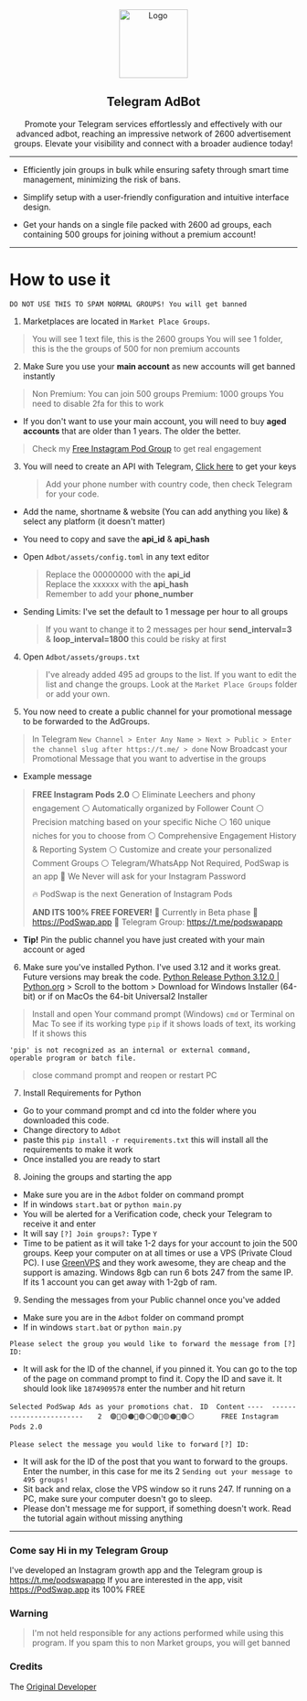 <div align="center" dir="auto">
  <a href="https://github.com/spooksie">
    <img src="https://camo.githubusercontent.com/cd5e319c5e8d58acb6122c2525120409628c4c49f72fd5f71b542212035c0963/68747470733a2f2f75706c6f61642e77696b696d656469612e6f72672f77696b6970656469612f636f6d6d6f6e732f7468756d622f382f38322f54656c656772616d5f6c6f676f2e7376672f3230343870782d54656c656772616d5f6c6f676f2e7376672e706e67" alt="Logo" width="120" height="120" data-canonical-src="https://upload.wikimedia.org/wikipedia/commons/thumb/8/82/Telegram_logo.svg/2048px-Telegram_logo.svg.png" style="max-width: 100%;">
  </a>
  <h2 align="center" tabindex="-1" id="user-content-telegram-adbot" dir="auto"><a  >Telegram AdBot</a></h2>
  <p align="center" dir="auto">
    Promote your Telegram services effortlessly and effectively with our advanced adbot, reaching an impressive network of 2600 advertisement groups. Elevate your visibility and connect with a broader audience today!
  </p>
</div>

---------------------------------------

* Efficiently join groups in bulk while ensuring safety through smart time management, minimizing the risk of bans.

* Simplify setup with a user-friendly configuration and intuitive interface design.

* Get your hands on a single file packed with 2600 ad groups, each containing 500 groups for joining without a premium account! 

---------------------------------------

  # How to use it

    DO NOT USE THIS TO SPAM NORMAL GROUPS! You will get banned

1) Marketplaces are located in  `Market Place Groups`.<br>
> You will see 1 text file, this is the 2600 groups
> You will see 1 folder, this is the the groups of 500 for non premium accounts

2) Make Sure you use your **main account** as new accounts will get banned instantly<br>
> Non Premium: You can join 500 groups
> Premium: 1000 groups
> You need to disable 2fa for this to work
- If you don't want to use your main account, you will need to buy **aged accounts** that are older than 1 years. The older the better. 
> Check my [Free Instagram Pod Group](https://t.me/podswapapp) to get real engagement

3) You will need to create an API with Telegram, [Click here](https://my.telegram.org/auth) to get your keys
	> Add your phone number with country code, then check Telegram for your code.
- Add the name, shortname & website (You can add anything you like) & select any platform (it doesn't matter)
- You need to copy and save the **api_id** & **api_hash**
-  Open `Adbot/assets/config.toml` in any text editor
	>  Replace the 00000000 with the **api_id**  
	>  Replace the xxxxxx with the **api_hash**  
	>  Remember to add your **phone_number**  
	
-  Sending Limits: I've set the default to 1 message per hour to all groups
	> If you want to change it to 2 messages per hour **send_interval=3** & **loop_interval=1800** this could be risky at first

4) Open `Adbot/assets/groups.txt`
	> I've already added 495 ad groups to the list. If you want to edit the list and change the groups. Look at the `Market Place Groups` folder or add your own.

5) You now need to create a public channel for your promotional message to be forwarded to the AdGroups.
> In Telegram  `New Channel > Enter Any Name > Next > Public > Enter the channel slug after https://t.me/ > done`
> Now Broadcast your Promotional Message that you want to advertise in the groups

 - Example message

> **FREE Instagram Pods 2.0**
> ⚪️ Eliminate Leechers and phony engagement
> ⚪️ Automatically organized by Follower Count
> ⚪️ Precision matching based on your specific Niche
> ⚪️ 160 unique niches for you to choose from
> ⚪️ Comprehensive Engagement History & Reporting System
> ⚪️ Customize and create your personalized Comment Groups
> ⚪️ Telegram/WhatsApp Not Required, PodSwap is an app
> 🔴 We Never will ask for your Instagram Password
> 
> 🔥 PodSwap is the next Generation of Instagram Pods
> 
> **AND ITS 100% FREE FOREVER!**
> 🧪 Currently in Beta phase
> 🔗 https://PodSwap.app 🔗
> Telegram Group: https://t.me/podswapapp

 - **Tip!** Pin the public channel you have just created with your main account or aged
 
6) Make sure you've installed Python. I've used 3.12 and it works great. Future versions may break the code. [Python Release Python 3.12.0 | Python.org](https://www.python.org/downloads/release/python-3120/) > Scroll to the bottom > Download for Windows Installer (64-bit) or if on MacOs the 64-bit Universal2 Installer

>    Install and open Your command prompt (Windows) `cmd` or Terminal on Mac
>    To see if its working type `pip` if it shows loads of text, its working
>    If it shows this  

    'pip' is not recognized as an internal or external command,
    operable program or batch file.
>   close command prompt and reopen or restart PC

7) Install Requirements for Python

 - Go to your command prompt and cd into the folder where you downloaded this code.
 - Change directory to `Adbot`
 - paste this `pip install -r requirements.txt` this will install all the requirements to make it work
 - Once installed you are ready to start

8) Joining the groups and starting the app
 - Make sure you are in the `Adbot` folder on command prompt
 - If in windows `start.bat` or `python main.py`
 - You will be alerted for a Verification code, check your Telegram to receive it and enter
 - It will say `[?] Join groups?:` Type `Y`
 - Time to be patient as it will take 1-2 days for your account to join the 500 groups. Keep your computer on at all times or use a VPS (Private Cloud PC). I use [GreenVPS](https://greencloudvps.com/billing/aff.php?aff=5859) and they work awesome, they are cheap and the support is amazing. Windows 8gb can run 6 bots 247 from the same IP. If its 1 account you can get away with 1-2gb of ram.
 
 9) Sending the messages from your Public channel once you've added 
 - Make sure you are in the `Adbot` folder on command prompt
 - If in windows `start.bat` or `python main.py`

 `Please select the group you would like to forward the message from
[?] ID: `
- It will ask for the ID of the channel, if you pinned it. You can go to the top of the page on command prompt to find it. Copy the ID and save it. It should look like `1874909578` enter the number and hit return

`Selected PodSwap Ads as your promotions chat.`
 ` ID  Content`
`----  ------------------------`
`   2  🟣🔴🟡🟠🔵🟢⚪️🟣🔴🟡🟠🔵🟢⚪️`
`      FREE Instagram Pods 2.0`

`Please select the message you would like to forward`
`[?] ID: `

 - It will ask for the ID of the post that you want to forward to the groups. Enter the number, in this case for me its 2
 `Sending out your message to 495 groups!`
 - Sit back and relax, close the VPS window so it runs 247. If running on a PC, make sure your computer doesn't go to sleep.
 - Please don't message me for support, if something doesn't work. Read the tutorial again without missing anything
---------------------------------------

### Come say Hi in my Telegram Group

I've developed an Instagram growth app and the Telegram group is https://t.me/podswapapp
If you are interested in the app, visit https://PodSwap.app its 100% FREE

### Warning

> I'm not held responsible for any actions performed while using this program.
> If you spam this to non Market groups, you will get banned

### Credits

The [Original Developer](https://github.com/dropout1337/Telegram-AdBot)
